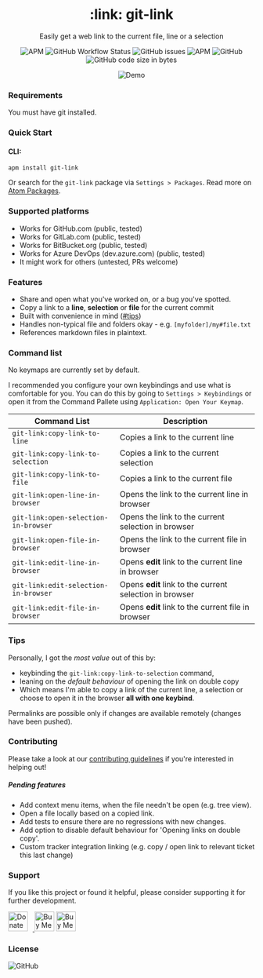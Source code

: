 <h1 align="center">
    :link: git-link
</h1>
<p align="center">Easily get a web link to the current file, line or a selection</p>
<p align="center">
    <img alt="APM" src="https://img.shields.io/apm/v/git-link">
    <img alt="GitHub Workflow Status" src="https://img.shields.io/github/workflow/status/keevan/git-link/ci">
    <img alt="GitHub issues" src="https://img.shields.io/github/issues/keevan/git-link">
    <img alt="APM" src="https://img.shields.io/apm/dm/git-link">
    <img alt="GitHub" src="https://img.shields.io/github/license/keevan/git-link">
    <img alt="GitHub code size in bytes" src="https://img.shields.io/github/languages/code-size/keevan/git-link">
</p>

<p align="center">
    <img alt="Demo" src="https://user-images.githubusercontent.com/9924643/153560901-2a21d301-db5d-44fa-b9c8-c09022a4b4bb.gif">
</p>

### Requirements

You must have git installed.

### Quick Start

#### CLI:
```
apm install git-link
```
Or search for the `git-link` package via `Settings > Packages`. Read more on [Atom Packages](https://flight-manual.atom.io/using-atom/sections/atom-packages/).

### Supported platforms

- Works for GitHub.com (public, tested)
- Works for GitLab.com (public, tested)
- Works for BitBucket.org (public, tested)
- Works for Azure DevOps (dev.azure.com) (public, tested)
- It might work for others (untested, PRs welcome)

### Features

- Share and open what you've worked on, or a bug you've spotted.
- Copy a link to a __line__, __selection__ or __file__ for the current commit
- Built with convenience in mind ([#tips](#Tips))
- Handles non-typical file and folders okay - e.g. `[myfolder]/my#file.txt`
- References markdown files in plaintext.

### Command list
No keymaps are currently set by default.

I recommended you configure your own keybindings and use what is comfortable for you. You can do this by going to `Settings > Keybindings` or open it from the Command Pallete using `Application: Open Your Keymap`.

Command List                         | Description
-------------------------------------|-------------
`git-link:copy-link-to-line`         | Copies a link to the current line
`git-link:copy-link-to-selection`    | Copies a link to the current selection
`git-link:copy-link-to-file`         | Copies a link to the current file
`git-link:open-line-in-browser`      | Opens the link to the current line in browser
`git-link:open-selection-in-browser` | Opens the link to the current selection in browser
`git-link:open-file-in-browser`      | Opens the link to the current file in browser
`git-link:edit-line-in-browser`      | Opens __edit__ link to the current line in browser
`git-link:edit-selection-in-browser` | Opens __edit__ link to the current selection in browser
`git-link:edit-file-in-browser`      | Opens __edit__ link to the current file in browser


### Tips

Personally, I got the _most value_ out of this by:
- keybinding the `git-link:copy-link-to-selection` command,
- leaning on the _default behaviour_ of opening the link on double copy
- Which means I'm able to copy a link of the current line, a selection or choose to open it in the browser __all with one keybind__.

Permalinks are possible only if changes are available remotely (changes have been pushed).

### Contributing
Please take a look at our [contributing guidelines](./.github/CONTRIBUTING.md) if you're interested in helping out!

##### Pending features
- Add context menu items, when the file needn't be open (e.g. tree view).
- Open a file locally based on a copied link.
- Add tests to ensure there are no regressions with new changes.
- Add option to disable default behaviour for 'Opening links on double copy'.
- Custom tracker integration linking (e.g. copy / open link to relevant ticket this last change)

### Support

If you like this project or found it helpful, please consider supporting it for further development.

<a href="https://liberapay.com/kevinpham/donate"><img alt="Donate using Liberapay" src="https://liberapay.com/assets/widgets/donate.svg" style="height: 40px; padding-right: 10px">
<a href="https://www.buymeacoffee.com/keevan" target="_blank"><img src="https://cdn.buymeacoffee.com/buttons/v2/default-yellow.png" alt="Buy Me A Coffee" style="height: 40px !important" ></a>
<a href="https://ko-fi.com/H2H3AFFHJ" target='_blank'><img height='36' style='border:0px;height:40px;' src='https://cdn.ko-fi.com/cdn/kofi1.png?v=3' border='0' alt='Buy Me a Coffee at ko-fi.com' /></a>

### License

<img alt="GitHub" src="https://img.shields.io/github/license/keevan/git-link?label=License">
